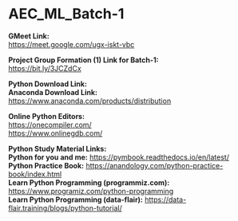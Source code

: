 # AEC_ML_Batch-1

**GMeet Link:**<br>
https://meet.google.com/ugx-iskt-vbc

**Project Group Formation (1) Link for Batch-1:**<br>
https://bit.ly/3JCZdCx

**Python Download Link:**<br>
**Anaconda Download Link:**<br>
https://www.anaconda.com/products/distribution

**Online Python Editors:**<br>
https://onecompiler.com/<br>
https://www.onlinegdb.com/

**Python Study Material Links:**<br>
**Python for you and me:** https://pymbook.readthedocs.io/en/latest/<br>
**Python Practice Book:** https://anandology.com/python-practice-book/index.html<br>
**Learn Python Programming (programmiz.com):** https://www.programiz.com/python-programming<br>
**Learn Python Programming (data-flair):** https://data-flair.training/blogs/python-tutorial/
